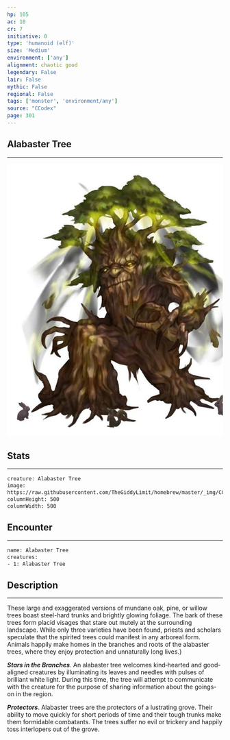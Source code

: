 ```yaml
---
hp: 105
ac: 10
cr: 7
initiative: 0
type: 'humanoid (elf)'    
size: 'Medium'
environment: ['any']
alignment: chaotic good
legendary: False
lair: False
mythic: False
regional: False
tags: ['monster', 'environment/any']
source: "CCodex"
page: 301
---
```


## Alabaster Tree
---

![|600](https://raw.githubusercontent.com/TheGiddyLimit/homebrew/master/_img/CCodex/Alabastertree.jpg)

## Stats
---

```statblock
creature: Alabaster Tree
image: https://raw.githubusercontent.com/TheGiddyLimit/homebrew/master/_img/CCodex/alabastertree_token.png
columnHeight: 500
columnWidth: 500
```

## Encounter
---

```encounter-table
name: Alabaster Tree
creatures:
- 1: Alabaster Tree
```

## Description
---
These large and exaggerated versions of mundane oak, pine, or willow trees boast steel-hard trunks and brightly glowing foliage. The bark of these trees form placid visages that stare out mutely at the surrounding landscape. While only three varieties have been found, priests and scholars speculate that the spirited trees could manifest in any arboreal form. Animals happily make homes in the branches and roots of the alabaster trees, where they enjoy protection and unnaturally long lives.}

**_Stars in the Branches_**. An alabaster tree welcomes kind‑hearted and good-aligned creatures by illuminating its leaves and needles with pulses of brilliant white light. During this time, the tree will attempt to communicate with the creature for the purpose of sharing information about the goings-on in the region.

**_Protectors_**. Alabaster trees are the protectors of a lustrating grove. Their ability to move quickly for short periods of time and their tough trunks make them formidable combatants. The trees suffer no evil or trickery and happily toss interlopers out of the grove.






